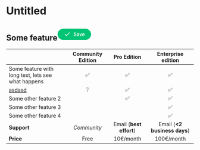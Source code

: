 # Untitled

##   Some feature![](../.gitbook/assets/screenshot-2020-06-15-at-19.11.29.png)

|  | **Community Edition** | **Pro Edition**  | **Enterprise edition** |
| :--- | :---: | :---: | :---: |
| Some feature with long  text, lets see what happens | ✅  | ✅  | ✅  |
| [asdasd](https://dieppa.gitbook.io/mongock/pricing) |  ❔  | ✅  | ✅  |
| Some other feature 2 |   | ✅  | ✅  |
| Some other feature 3 |   |  | ✅  |
| Some other feature 4 |   |  | ✅  |
| **Support** | _Community_ | Email \(**best effort**\) | Email \(**&lt;2 business days**\) |
| **Price** | Free | 10€/month | 100€/month |



